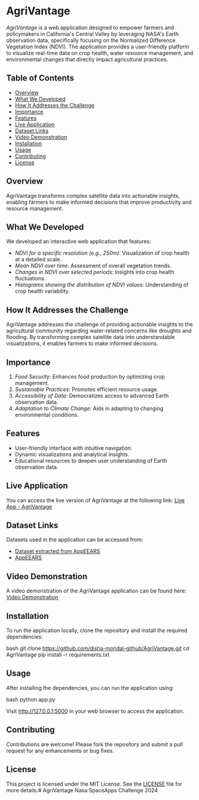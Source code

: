 # AgriVantage
*AgriVantage* is a web application designed to empower farmers and policymakers in California's Central Valley by leveraging NASA's Earth observation data, specifically focusing on the Normalized Difference Vegetation Index (NDVI). The application provides a user-friendly platform to visualize real-time data on crop health, water resource management, and environmental changes that directly impact agricultural practices.
## Table of Contents
- [Overview](#overview)
- [What We Developed](#what-we-developed)
- [How It Addresses the Challenge](#how-it-addresses-the-challenge)
- [Importance](#importance)
- [Features](#features)
- [Live Application](#live-application)
- [Dataset Links](#dataset-links)
- [Video Demonstration](#video-demonstration)
- [Installation](#installation)
- [Usage](#usage)
- [Contributing](#contributing)
- [License](#license)

## Overview
AgriVantage transforms complex satellite data into actionable insights, enabling farmers to make informed decisions that improve productivity and resource management.

## What We Developed
We developed an interactive web application that features:

- *NDVI for a specific resolution (e.g., 250m)*: Visualization of crop health at a detailed scale.
- *Mean NDVI over time*: Assessment of overall vegetation trends.
- *Changes in NDVI over selected periods*: Insights into crop health fluctuations.
- *Histograms showing the distribution of NDVI values*: Understanding of crop health variability.

## How It Addresses the Challenge
AgriVantage addresses the challenge of providing actionable insights to the agricultural community regarding water-related concerns like droughts and flooding. By transforming complex satellite data into understandable visualizations, it enables farmers to make informed decisions.

## Importance
1. *Food Security*: Enhances food production by optimizing crop management.
2. *Sustainable Practices*: Promotes efficient resource usage.
3. *Accessibility of Data*: Democratizes access to advanced Earth observation data.
4. *Adaptation to Climate Change*: Aids in adapting to changing environmental conditions.

## Features
- User-friendly interface with intuitive navigation.
- Dynamic visualizations and analytical insights.
- Educational resources to deepen user understanding of Earth observation data.

## Live Application
You can access the live version of AgriVantage at the following link:
[Live App - AgriVantage](https://agrivantage.onrender.com/)

## Dataset Links
Datasets used in the application can be accessed from:
- [Dataset extracted from AppEEARS](https://huggingface.co/datasets/DishaMondal2024/AgriVantage_dataset)
- [AppEEARS](https://appeears.earthdatacloud.nasa.gov)

## Video Demonstration
A video demonstration of the AgriVantage application can be found here:
[Video Demonstration](https://drive.google.com/file/d/1725CzPKUbX3ugJlSPVCAo_EsDXtE8W3K/view?usp=drivesdk)

## Installation
To run the application locally, clone the repository and install the required dependencies:

bash
git clone https://github.com/disha-mondal-github/AgriVantage.git
cd AgriVantage
pip install -r requirements.txt


## Usage
After installing the dependencies, you can run the application using:

bash
python app.py


Visit http://127.0.0.1:5000 in your web browser to access the application.

## Contributing
Contributions are welcome! Please fork the repository and submit a pull request for any enhancements or bug fixes.

## License
This project is licensed under the MIT License. See the [LICENSE](LICENSE) file for more details.# AgriVantage
Nasa SpaceApps Challenge 2024
